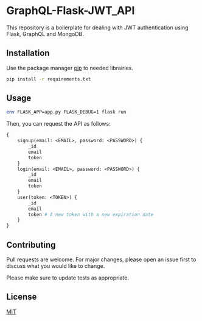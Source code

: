 # GraphQL-Flask-JWT_API

This repository is a boilerplate for dealing with JWT authentication using Flask, GraphQL and MongoDB.

## Installation

Use the package manager [pip](https://pip.pypa.io/en/stable/) to needed librairies.

```bash
pip install -r requirements.txt
```

## Usage

```bash
env FLASK_APP=app.py FLASK_DEBUG=1 flask run
```

Then, you can request the API as follows:

```GraphQL
{
    signup(email: <EMAIL>, password: <PASSWORD>) {
        _id
        email
        token
    }
    login(email: <EMAIL>, password: <PASSWORD>) {
        _id
        email
        token
    }
    user(token: <TOKEN>) {
        _id
        email
        token # A new token with a new expiration date
    }
}
```

## Contributing
Pull requests are welcome. For major changes, please open an issue first to discuss what you would like to change.

Please make sure to update tests as appropriate.

## License
[MIT](https://choosealicense.com/licenses/mit/)